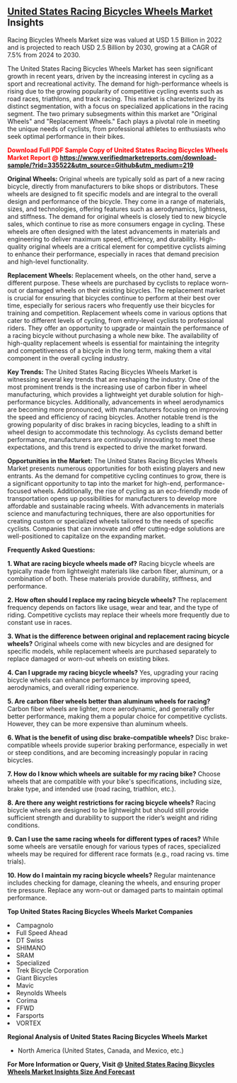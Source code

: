 <h2><a href="https://www.verifiedmarketreports.com/download-sample/?rid=335522&amp;utm_source=Github&amp;utm_medium=219" target="_blank">United States Racing Bicycles Wheels Market</a> Insights</h2><p>Racing Bicycles Wheels Market size was valued at USD 1.5 Billion in 2022 and is projected to reach USD 2.5 Billion by 2030, growing at a CAGR of 7.5% from 2024 to 2030.</p><p> <p>The United States Racing Bicycles Wheels Market has seen significant growth in recent years, driven by the increasing interest in cycling as a sport and recreational activity. The demand for high-performance wheels is rising due to the growing popularity of competitive cycling events such as road races, triathlons, and track racing. This market is characterized by its distinct segmentation, with a focus on specialized applications in the racing segment. The two primary subsegments within this market are "Original Wheels" and "Replacement Wheels." Each plays a pivotal role in meeting the unique needs of cyclists, from professional athletes to enthusiasts who seek optimal performance in their bikes. <strong><p><span class=""><span style="color: #ff0000;"><strong>Download Full PDF Sample Copy of United States Racing Bicycles Wheels Market Report</strong> @ </span><a href="https://www.verifiedmarketreports.com/download-sample/?rid=335522&amp;utm_source=Github&amp;utm_medium=219" target="_blank">https://www.verifiedmarketreports.com/download-sample/?rid=335522&amp;utm_source=Github&amp;utm_medium=219</a></span></p></strong></p> <p><strong>Original Wheels:</strong> Original wheels are typically sold as part of a new racing bicycle, directly from manufacturers to bike shops or distributors. These wheels are designed to fit specific models and are integral to the overall design and performance of the bicycle. They come in a range of materials, sizes, and technologies, offering features such as aerodynamics, lightness, and stiffness. The demand for original wheels is closely tied to new bicycle sales, which continue to rise as more consumers engage in cycling. These wheels are often designed with the latest advancements in materials and engineering to deliver maximum speed, efficiency, and durability. High-quality original wheels are a critical element for competitive cyclists aiming to enhance their performance, especially in races that demand precision and high-level functionality. <p><strong>Replacement Wheels:</strong> Replacement wheels, on the other hand, serve a different purpose. These wheels are purchased by cyclists to replace worn-out or damaged wheels on their existing bicycles. The replacement market is crucial for ensuring that bicycles continue to perform at their best over time, especially for serious racers who frequently use their bicycles for training and competition. Replacement wheels come in various options that cater to different levels of cycling, from entry-level cyclists to professional riders. They offer an opportunity to upgrade or maintain the performance of a racing bicycle without purchasing a whole new bike. The availability of high-quality replacement wheels is essential for maintaining the integrity and competitiveness of a bicycle in the long term, making them a vital component in the overall cycling industry. <p><strong>Key Trends:</strong> The United States Racing Bicycles Wheels Market is witnessing several key trends that are reshaping the industry. One of the most prominent trends is the increasing use of carbon fiber in wheel manufacturing, which provides a lightweight yet durable solution for high-performance bicycles. Additionally, advancements in wheel aerodynamics are becoming more pronounced, with manufacturers focusing on improving the speed and efficiency of racing bicycles. Another notable trend is the growing popularity of disc brakes in racing bicycles, leading to a shift in wheel design to accommodate this technology. As cyclists demand better performance, manufacturers are continuously innovating to meet these expectations, and this trend is expected to drive the market forward. <p><strong>Opportunities in the Market:</strong> The United States Racing Bicycles Wheels Market presents numerous opportunities for both existing players and new entrants. As the demand for competitive cycling continues to grow, there is a significant opportunity to tap into the market for high-end, performance-focused wheels. Additionally, the rise of cycling as an eco-friendly mode of transportation opens up possibilities for manufacturers to develop more affordable and sustainable racing wheels. With advancements in materials science and manufacturing techniques, there are also opportunities for creating custom or specialized wheels tailored to the needs of specific cyclists. Companies that can innovate and offer cutting-edge solutions are well-positioned to capitalize on the expanding market. <p><strong>Frequently Asked Questions:</strong></p> <p><strong>1. What are racing bicycle wheels made of?</strong> Racing bicycle wheels are typically made from lightweight materials like carbon fiber, aluminum, or a combination of both. These materials provide durability, stiffness, and performance.</p> <p><strong>2. How often should I replace my racing bicycle wheels?</strong> The replacement frequency depends on factors like usage, wear and tear, and the type of riding. Competitive cyclists may replace their wheels more frequently due to constant use in races.</p> <p><strong>3. What is the difference between original and replacement racing bicycle wheels?</strong> Original wheels come with new bicycles and are designed for specific models, while replacement wheels are purchased separately to replace damaged or worn-out wheels on existing bikes.</p> <p><strong>4. Can I upgrade my racing bicycle wheels?</strong> Yes, upgrading your racing bicycle wheels can enhance performance by improving speed, aerodynamics, and overall riding experience.</p> <p><strong>5. Are carbon fiber wheels better than aluminum wheels for racing?</strong> Carbon fiber wheels are lighter, more aerodynamic, and generally offer better performance, making them a popular choice for competitive cyclists. However, they can be more expensive than aluminum wheels.</p> <p><strong>6. What is the benefit of using disc brake-compatible wheels?</strong> Disc brake-compatible wheels provide superior braking performance, especially in wet or steep conditions, and are becoming increasingly popular in racing bicycles.</p> <p><strong>7. How do I know which wheels are suitable for my racing bike?</strong> Choose wheels that are compatible with your bike's specifications, including size, brake type, and intended use (road racing, triathlon, etc.).</p> <p><strong>8. Are there any weight restrictions for racing bicycle wheels?</strong> Racing bicycle wheels are designed to be lightweight but should still provide sufficient strength and durability to support the rider’s weight and riding conditions.</p> <p><strong>9. Can I use the same racing wheels for different types of races?</strong> While some wheels are versatile enough for various types of races, specialized wheels may be required for different race formats (e.g., road racing vs. time trials).</p> <p><strong>10. How do I maintain my racing bicycle wheels?</strong> Regular maintenance includes checking for damage, cleaning the wheels, and ensuring proper tire pressure. Replace any worn-out or damaged parts to maintain optimal performance.</p> </p><p><strong>Top United States Racing Bicycles Wheels Market Companies</strong></p><div data-test-id=""><p><li>Campagnolo</li><li> Full Speed Ahead</li><li> DT Swiss</li><li> SHIMANO</li><li> SRAM</li><li> Specialized</li><li> Trek Bicycle Corporation</li><li> Giant Bicycles</li><li> Mavic</li><li> Reynolds Wheels</li><li> Corima</li><li> FFWD</li><li> Farsports</li><li> VORTEX</li></p><div><strong>Regional Analysis of&nbsp;United States Racing Bicycles Wheels Market</strong></div><ul><li dir="ltr"><p dir="ltr">North America&nbsp;(United States, Canada, and Mexico, etc.)</p></li></ul><p><strong>For More Information or Query, Visit @&nbsp;</strong><strong><a href="https://www.verifiedmarketreports.com/product/racing-bicycles-wheels-market/?utm_source=Github&amp;utm_medium=219" target="_blank">United States Racing Bicycles Wheels Market Insights Size And Forecast</a></strong></p></div>
